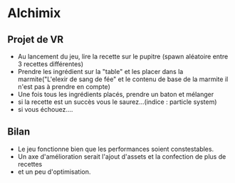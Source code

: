 # Alchimix
## Projet de VR 
- Au lancement du jeu, lire la recette sur le pupitre (spawn aléatoire entre 3 recettes différentes)
- Prendre les ingrédient sur la "table" et les placer dans la marmite("L'elexir de sang de fée" et le contenu de base de la marmite il n'est pas à prendre en compte)
- Une fois tous les ingrédients placés, prendre un baton et mélanger
- si la recette est un succès vous le saurez...(indice : particle system)
- si vous échouez....


## Bilan
- Le jeu fonctionne bien que les performances soient constestables.
- Un axe d'amélioration serait l'ajout d'assets et la confection de plus de recettes
- et un peu d'optimisation.

